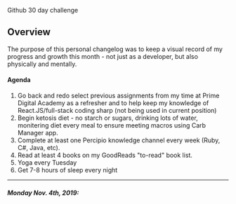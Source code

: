 Github 30 day challenge


## Overview ##
The purpose of this personal changelog was to keep a visual record of my progress and growth this month - not just as a developer, but also physically and mentally.  


#### Agenda ####
1. Go back and redo select previous assignments from my time at Prime Digital Academy as a refresher and to help keep my knowledge of React.JS/full-stack coding sharp (not being used in current position)
2. Begin ketosis diet - no starch or sugars, drinking lots of water, monitering diet every meal to ensure meeting macros using Carb Manager app. 
3. Complete at least one Percipio knowledge channel every week (Ruby, C#, Java, etc). 
4. Read at least 4 books on my GoodReads "to-read" book list. 
5. Yoga every Tuesday
6. Get 7-8 hours of sleep every night

***

##### Monday Nov. 4th, 2019:
